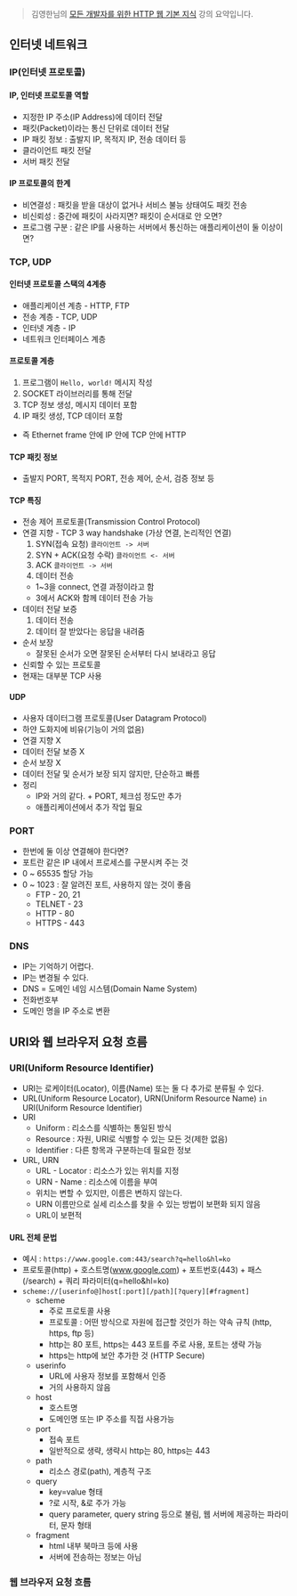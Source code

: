 > 김영한님의 [모든 개발자를 위한 HTTP 웹 기본 지식](https://www.inflearn.com/course/http-%EC%9B%B9-%EB%84%A4%ED%8A%B8%EC%9B%8C%ED%81%AC/dashboard) 강의 요약입니다.

## 인터넷 네트워크
### IP(인터넷 프로토콜)
#### IP, 인터넷 프로토콜 역할
- 지정한 IP 주소(IP Address)에 데이터 전달
- 패킷(Packet)이라는 통신 단위로 데이터 전달
- IP 패킷 정보 : 출발지 IP, 목적지 IP, 전송 데이터 등
- 클라이언트 패킷 전달
- 서버 패킷 전달
#### IP 프로토콜의 한계
- 비연결성 : 패킷을 받을 대상이 없거나 서비스 불능 상태여도 패킷 전송
- 비신뢰성 : 중간에 패킷이 사라지면? 패킷이 순서대로 안 오면?
- 프로그램 구분 : 같은 IP를 사용하는 서버에서 통신하는 애플리케이션이 둘 이상이면?

### TCP, UDP
#### 인터넷 프로토콜 스택의 4계층
- 애플리케이션 계층 - HTTP, FTP
- 전송 계층 - TCP, UDP
- 인터넷 계층 - IP
- 네트워크 인터페이스 계층
#### 프로토콜 계층
1. 프로그램이 `Hello, world!` 메시지 작성
2. SOCKET 라이브러리를 통해 전달
3. TCP 정보 생성, 메시지 데이터 포함
4. IP 패킷 생성, TCP 데이터 포함
- 즉 Ethernet frame 안에 IP 안에 TCP 안에 HTTP
#### TCP 패킷 정보
- 출발지 PORT, 목적지 PORT, 전송 제어, 순서, 검증 정보 등
#### TCP 특징
- 전송 제어 프로토콜(Transmission Control Protocol)
- 연결 지향 - TCP 3 way handshake (가상 연결, 논리적인 연결)
  1. SYN(접속 요청) `클라이언트 -> 서버`
  2. SYN + ACK(요청 수락) `클라이언트 <- 서버`
  3. ACK `클라이언트 -> 서버`
  4. 데이터 전송
  - 1~3을 connect, 연결 과정이라고 함
  - 3에서 ACK와 함께 데이터 전송 가능
- 데이터 전달 보증
  1. 데이터 전송
  2. 데이터 잘 받았다는 응답을 내려줌
- 순서 보장
  - 잘못된 순서가 오면 잘못된 순서부터 다시 보내라고 응답
- 신뢰할 수 있는 프로토콜
- 현재는 대부분 TCP 사용
#### UDP
- 사용자 데이터그램 프로토콜(User Datagram Protocol)
- 하얀 도화지에 비유(기능이 거의 없음)
- 연결 지향 X
- 데이터 전달 보증 X
- 순서 보장 X
- 데이터 전달 및 순서가 보장 되지 않지만, 단순하고 빠름
- 정리
  - IP와 거의 같다. + PORT, 체크섬 정도만 추가
  - 애플리케이션에서 추가 작업 필요

### PORT
- 한번에 둘 이상 연결해야 한다면?
- 포트란 같은 IP 내에서 프로세스를 구분시켜 주는 것
- 0 ~ 65535 할당 가능
- 0 ~ 1023 : 잘 알려진 포트, 사용하지 않는 것이 좋음
  - FTP - 20, 21
  - TELNET - 23
  - HTTP - 80
  - HTTPS - 443

### DNS
- IP는 기억하기 어렵다.
- IP는 변경될 수 있다.
- DNS = 도메인 네임 시스템(Domain Name System)
- 전화번호부
- 도메인 명을 IP 주소로 변환

## URI와 웹 브라우저 요청 흐름
### URI(Uniform Resource Identifier)
- URI는 로케이터(Locator), 이름(Name) 또는 둘 다 추가로 분류될 수 있다.
- URL(Uniform Resource Locator), URN(Uniform Resource Name) `in` URI(Uniform Resource Identifier)
- URI
  - Uniform : 리소스를 식별하는 통일된 방식
  - Resource : 자원, URI로 식별할 수 있는 모든 것(제한 없음)
  - Identifier : 다른 항목과 구분하는데 필요한 정보
- URL, URN
  - URL - Locator : 리소스가 있는 위치를 지정
  - URN - Name : 리소스에 이름을 부여
  - 위치는 변할 수 있지만, 이름은 변하지 않는다.
  - URN 이름만으로 실세 리소스를 찾을 수 있는 방법이 보편화 되지 않음
  - URL이 보편적
 
 #### URL 전체 문법
- 예시 : `https://www.google.com:443/search?q=hello&hl=ko`
- 프로토콜(http) + 호스트명(www.google.com) + 포트번호(443) + 패스(/search) + 쿼리 파라미터(q=hello&hl=ko)
- `scheme://[userinfo@]host[:port][/path][?query][#fragment]`
  - scheme
    - 주로 프로토콜 사용
    - 프로토콜 : 어떤 방식으로 자원에 접근할 것인가 하는 약속 규칙 (http, https, ftp 등)
    - http는 80 포트, https는 443 포트를 주로 사용, 포트는 생략 가능
    - https는 http에 보안 추가한 것 (HTTP Secure)
  - userinfo
    - URL에 사용자 정보를 포함해서 인증
    - 거의 사용하지 않음
  - host
    - 호스트명
    - 도메인명 또는 IP 주소를 직접 사용가능
  - port
    - 접속 포트
    - 일반적으로 생략, 생략시 http는 80, https는 443
  - path
    - 리소스 경로(path), 계층적 구조
  - query
    - key=value 형태
    - ?로 시작, &로 주가 가능
    - query parameter, query string 등으로 불림, 웹 서버에 제공하는 파라미터, 문자 형태
  - fragment
    - html 내부 북마크 등에 사용
    - 서버에 전송하는 정보는 아님

### 웹 브라우저 요청 흐름
